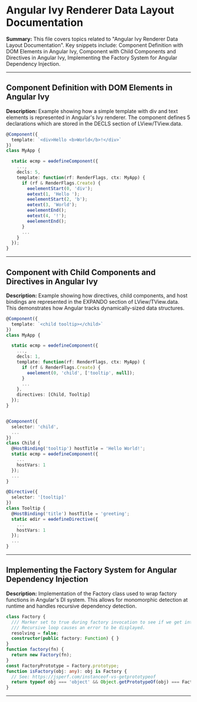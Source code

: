 # Angular Ivy Renderer Data Layout Documentation

**Summary:** This file covers topics related to "Angular Ivy Renderer Data Layout Documentation". Key snippets include: Component Definition with DOM Elements in Angular Ivy, Component with Child Components and Directives in Angular Ivy, Implementing the Factory System for Angular Dependency Injection.

---

## Component Definition with DOM Elements in Angular Ivy

**Description:** Example showing how a simple template with div and text elements is represented in Angular's Ivy renderer. The component defines 5 declarations which are stored in the DECLS section of LView/TView.data.

```typescript
@Component({
  template: `<div>Hello <b>World</b>!</div>`
})
class MyApp {

  static ɵcmp = ɵɵdefineComponent({
    ...,
    decls: 5,
    template: function(rf: RenderFlags, ctx: MyApp) {
      if (rf & RenderFlags.Create) {
        ɵɵelementStart(0, 'div');
        ɵɵtext(1, 'Hello ');
        ɵɵelementStart(2, 'b');
        ɵɵtext(3, 'World');
        ɵɵelementEnd();
        ɵɵtext(4, '!');
        ɵɵelementEnd();
      }
      ...
    }
  });
}
```

---

## Component with Child Components and Directives in Angular Ivy

**Description:** Example showing how directives, child components, and host bindings are represented in the EXPANDO section of LView/TView.data. This demonstrates how Angular tracks dynamically-sized data structures.

```typescript
@Component({
  template: `<child tooltip></child>`
})
class MyApp {

  static ɵcmp = ɵɵdefineComponent({
    ...,
    decls: 1,
    template: function(rf: RenderFlags, ctx: MyApp) {
      if (rf & RenderFlags.Create) {
        ɵɵelement(0, 'child', ['tooltip', null]);
      }
      ...
    },
    directives: [Child, Tooltip]
  });
}


@Component({
  selector: 'child',
  ...
})
class Child {
  @HostBinding('tooltip') hostTitle = 'Hello World!';
  static ɵcmp = ɵɵdefineComponent({
    ...
    hostVars: 1
  });
  ...
}

@Directive({
  selector: '[tooltip]'
})
class Tooltip {
  @HostBinding('title') hostTitle = 'greeting';
  static ɵdir = ɵɵdefineDirective({
    ...
    hostVars: 1
  });
  ...
}
```

---

## Implementing the Factory System for Angular Dependency Injection

**Description:** Implementation of the Factory class used to wrap factory functions in Angular's DI system. This allows for monomorphic detection at runtime and handles recursive dependency detection.

```typescript
class Factory {
  /// Marker set to true during factory invocation to see if we get into recursive loop.
  /// Recursive loop causes an error to be displayed.
  resolving = false;
  constructor(public factory: Function) { }
}
function factory(fn) {
  return new Factory(fn);
}
const FactoryPrototype = Factory.prototype;
function isFactory(obj: any): obj is Factory {
  // See: https://jsperf.com/instanceof-vs-getprototypeof
  return typeof obj === 'object' && Object.getPrototypeOf(obj) === FactoryPrototype;
}
```

---